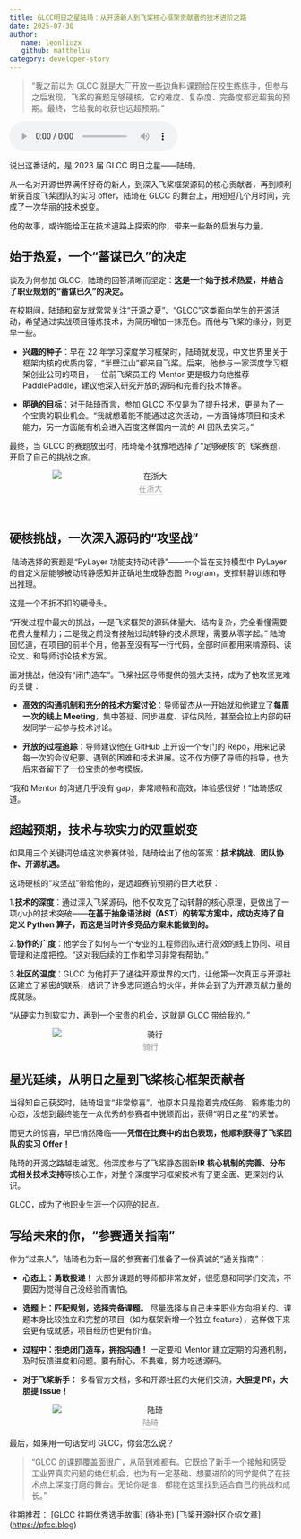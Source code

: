 ```yaml
---
title: GLCC明日之星陆琦：从开源新人到飞桨核心框架贡献者的技术进阶之路
date: 2025-07-30
author:
   name: leonliuzx
   github: mattheliu
category: developer-story
---
```


<style>
figure {
   text-align: center;
}
figcaption {
   color: orange;
   border-bottom: 1px solid #d9d9d9;
   display: inline-block;
   color: #999;
   padding: 2px;
}
</style>

> “我之前以为 GLCC 就是大厂开放一些边角料课题给在校生练练手，但参与之后发现，飞桨的赛题足够硬核，它的难度、复杂度、完备度都远超我的预期。最终，它给我的收获也远超预期。”

<!-- more -->

<audio controls>
  <source src="../images/glcc-luqi/glcc-luqi.wav" type="audio/wav">
  Your browser does not support the audio element.
</audio>

说出这番话的，是 2023 届 GLCC 明日之星——陆琦。

从一名对开源世界满怀好奇的新人，到深入飞桨框架源码的核心贡献者，再到顺利斩获百度飞桨团队的实习 offer，陆琦在 GLCC 的舞台上，用短短几个月时间，完成了一次华丽的技术蜕变。

他的故事，或许能给正在技术道路上探索的你，带来一些新的启发与力量。

## 始于热爱，一个“蓄谋已久”的决定

谈及为何参加 GLCC，陆琦的回答清晰而坚定：**这是一个始于技术热爱，并结合了职业规划的“蓄谋已久”的决定。**

在校期间，陆琦和室友就常常关注“开源之夏”、“GLCC”这类面向学生的开源活动，希望通过实战项目锤炼技术，为简历增加一抹亮色。而他与飞桨的缘分，则更早一些。

- **兴趣的种子**：早在 22 年学习深度学习框架时，陆琦就发现，中文世界里关于框架内核的优质内容，“半壁江山”都来自飞桨。后来，他参与一家深度学习框架创业公司的项目，一位前飞桨员工的 Mentor 更是极力向他推荐 PaddlePaddle，建议他深入研究开放的源码和完善的技术博客。

- **明确的目标**：对于陆琦而言，参加 GLCC 不仅是为了提升技术，更是为了一个宝贵的职业机会。“我就想着能不能通过这次活动，一方面锤炼项目和技术能力，另一方面能有机会进入百度这样国内一流的 AI 团队去实习。”

最终，当 GLCC 的赛题放出时，陆琦毫不犹豫地选择了“足够硬核”的飞桨赛题，开启了自己的挑战之旅。

<figure style="text-align: center;">
  <img src="../images/glcc-luqi/luqi1.jpg" alt="在浙大" 
       style="display: block; margin: 0 auto; max-width: 350px; max-height: 500px; object-fit: contain;">
  <figcaption>在浙大</figcaption>
</figure>

﻿

## 硬核挑战，一次深入源码的“攻坚战”

﻿
陆琦选择的赛题是“PyLayer 功能支持动转静”——一个旨在支持模型中 PyLayer 的自定义层能够被动转静感知并正确地生成静态图 Program，支撑转静训练和导出推理。

这是一个不折不扣的硬骨头。

“开发过程中最大的挑战，一是飞桨框架的源码体量大、结构复杂，完全看懂需要花费大量精力；二是我之前没有接触过动转静的技术原理，需要从零学起。” 陆琦回忆道，在项目的前半个月，他甚至没有写一行代码，全部时间都用来啃源码、读论文、和导师讨论技术方案。

面对挑战，他没有“闭门造车”。飞桨社区导师提供的强大支持，成为了他攻坚克难的关键：

- **高效的沟通机制和充分的技术方案讨论**：导师留杰从一开始就和他建立了**每周一次的线上 Meeting**，集中答疑、同步进度、评估风险，甚至会拉上内部的研发同学一起参与技术讨论。

- **开放的过程追踪**：导师建议他在 GitHub 上开设一个专门的 Repo，用来记录每一次的会议纪要、遇到的困难和技术进展。这不仅方便了导师的指导，也为后来者留下了一份宝贵的参考模板。

“我和 Mentor 的沟通几乎没有 gap，非常顺畅和高效，体验感很好！”陆琦感叹道。

## 超越预期，技术与软实力的双重蜕变

如果用三个关键词总结这次参赛体验，陆琦给出了他的答案：**技术挑战、团队协作、开源机遇。**

这场硬核的“攻坚战”带给他的，是远超赛前预期的巨大收获：

1.**技术的深度**：通过深入飞桨源码，他不仅攻克了动转静的核心原理，更做出了一项小小的技术突破——**在基于抽象语法树（AST）的转写方案中，成功支持了自定义 Python 算子，而这是当时许多竞品方案未能做到的。**

2.**协作的广度**：他学会了如何与一个专业的工程师团队进行高效的线上协同、项目管理和进度把控。“这对我后续的工作和学习非常有帮助。”

3.**社区的温度**：GLCC 为他打开了通往开源世界的大门，让他第一次真正与开源社区建立了紧密的联系，结识了许多志同道合的伙伴，并体会到了为开源贡献力量的成就感。

“从硬实力到软实力，再到一个宝贵的机会，这就是 GLCC 带给我的。”

<figure style="text-align: center;">
    <img src="../images/glcc-luqi/luqi2.jpg" alt="骑行" 
       style="display: block; margin: 0 auto; max-width: 350px; max-height: 500px; object-fit: contain;">
   <figcaption>骑行</figcaption>
</figure>

## 星光延续，从明日之星到飞桨核心框架贡献者

当得知自己获奖时，陆琦坦言“非常惊喜”。他原本只是抱着完成任务、锻炼能力的心态，没想到最终能在一众优秀的参赛者中脱颖而出，获得“明日之星”的荣誉。

而更大的惊喜，早已悄然降临——**凭借在比赛中的出色表现，他顺利获得了飞桨团队的实习 Offer！**

陆琦的开源之路越走越宽。他深度参与了飞桨静态图新**IR 核心机制的完善、分布式相关技术支持**等核心工作，对整个深度学习框架技术有了更全面、更深刻的认识。

GLCC，成为了他职业生涯一个闪亮的起点。

## 写给未来的你，“参赛通关指南”

作为“过来人”，陆琦也为新一届的参赛者们准备了一份真诚的“通关指南”：

- **心态上：勇敢投递！** 大部分课题的导师都非常友好，很愿意和同学们交流，不要因为觉得自己没经验而害怕。

- **选题上：匹配规划，选择完备课题。** 尽量选择与自己未来职业方向相关的、课题本身比较独立和完整的项目（如为框架新增一个独立 feature），这样做下来会更有成就感，项目经历也更有价值。

- **过程中：拒绝闭门造车，拥抱沟通！** 一定要和 Mentor 建立定期的沟通机制，及时反馈进度和问题。要有耐心，不畏难，努力吃透源码。

- **对于飞桨新手：** 多看官方文档，多和开源社区的大佬们交流，**大胆提 PR，大胆提 Issue！**

<figure style="text-align: center;">
   <img src="../images/glcc-luqi/luqi3.jpg" alt="陆琦" 
       style="display: block; margin: 0 auto; max-width: 350px; max-height: 500px; object-fit: contain;">
   <figcaption>陆琦</figcaption>
</figure>

最后，如果用一句话安利 GLCC，你会怎么说？

> “GLCC 的课题覆盖面很广，从简到难都有。它既给了新手一个接触和感受工业界真实问题的绝佳机会，也为有一定基础、想要进阶的同学提供了在技术点上深度打磨的舞台。无论你是谁，都能在这里找到适合自己的挑战和成长。”

往期推荐：
[GLCC 往期优秀选手故事] (待补充)
[飞桨开源社区介绍文章] (https://pfcc.blog)
